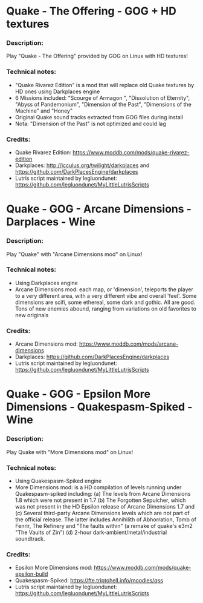 # Quake - The Offering - GOG + HD textures
### Description:
Play "Quake - The Offering" provided by GOG on Linux with HD textures!
### Technical notes:
- "Quake Rivarez Edition" is a mod that will replace old Quake textures by HD ones using Darkplaces engine
- 6 Missions included: "Scourge of Armagon ", "Dissolution of Eternity", "Abyss of Pandemonium", "Dimension of the Past", "Dimensions of the Machine" and "Honey"
- Original Quake sound tracks extracted from GOG files during install
- Nota: "Dimension of the Past" is not optimized and could lag
### Credits:
- Quake Rivarez Edition: https://www.moddb.com/mods/quake-rivarez-edition
- Darkplaces: http://icculus.org/twilight/darkplaces and https://github.com/DarkPlacesEngine/darkplaces
- Lutris script maintained by legluondunet: https://github.com/legluondunet/MyLittleLutrisScripts


# Quake - GOG - Arcane Dimensions - Darplaces - Wine
### Description:
Play "Quake" with "Arcane Dimensions mod" on Linux!
### Technical notes:
- Using Darkplaces engine
-  Arcane Dimensions mod: each map, or 'dimension', teleports the player to a very different area, with a very different vibe and overall 'feel'. Some dimensions are scifi, some ethereal, some dark and gothic. All are good. Tons of new enemies abound, ranging from variations on old favorites to new originals
### Credits:
- Arcane Dimensions mod: https://www.moddb.com/mods/arcane-dimensions
- Darkplaces: https://github.com/DarkPlacesEngine/darkplaces
- Lutris script maintained by legluondunet: https://github.com/legluondunet/MyLittleLutrisScripts


# Quake - GOG - Epsilon More Dimensions - Quakespasm-Spiked - Wine
### Description:
Play Quake with "More Dimensions mod" on Linux!
### Technical notes:
- Using Quakespasm-Spiked engine
- More Dimensions mod: is a HD compilation of levels running under Quakespasm-spiked including: (a) The levels from Arcane Dimensions 1.8 which were not present in 1.7 (b) The Forgotten Sepulcher, which was not present in the HD Epsilon release of Arcane Dimensions 1.7 and (c) Several third-party Arcane Dimensions levels which are not part of the official release. The latter includes Annihilith of Abhorration, Tomb of Fenrir, The Refinery and "The faults within" (a remake of quake's e3m2 "The Vaults of Zin") (d) 2-hour dark-ambient/metal/industrial soundtrack.
### Credits:
- Epsilon More Dimensions mod: https://www.moddb.com/mods/quake-epsilon-build
- Quakespasm-Spiked: https://fte.triptohell.info/moodles/qss
- Lutris script maintained by legluondunet: https://github.com/legluondunet/MyLittleLutrisScripts

